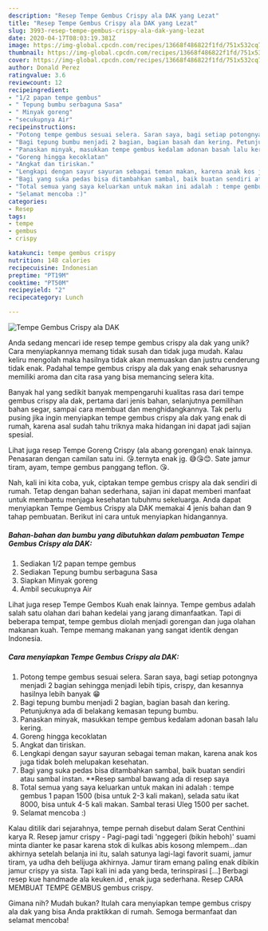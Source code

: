 ```yaml
---
description: "Resep Tempe Gembus Crispy ala DAK yang Lezat"
title: "Resep Tempe Gembus Crispy ala DAK yang Lezat"
slug: 3993-resep-tempe-gembus-crispy-ala-dak-yang-lezat
date: 2020-04-17T08:03:19.381Z
image: https://img-global.cpcdn.com/recipes/13668f486822f1fd/751x532cq70/tempe-gembus-crispy-ala-dak-foto-resep-utama.jpg
thumbnail: https://img-global.cpcdn.com/recipes/13668f486822f1fd/751x532cq70/tempe-gembus-crispy-ala-dak-foto-resep-utama.jpg
cover: https://img-global.cpcdn.com/recipes/13668f486822f1fd/751x532cq70/tempe-gembus-crispy-ala-dak-foto-resep-utama.jpg
author: Donald Perez
ratingvalue: 3.6
reviewcount: 12
recipeingredient:
- "1/2 papan tempe gembus"
- " Tepung bumbu serbaguna Sasa"
- " Minyak goreng"
- "secukupnya Air"
recipeinstructions:
- "Potong tempe gembus sesuai selera. Saran saya, bagi setiap potongnya menjadi 2 bagian sehingga menjadi lebih tipis, crispy, dan kesannya hasilnya lebih banyak 😁"
- "Bagi tepung bumbu menjadi 2 bagian, bagian basah dan kering. Petunjuknya ada di belakang kemasan tepung bumbu."
- "Panaskan minyak, masukkan tempe gembus kedalam adonan basah lalu kering."
- "Goreng hingga kecoklatan"
- "Angkat dan tiriskan."
- "Lengkapi dengan sayur sayuran sebagai teman makan, karena anak kos juga tidak boleh melupakan kesehatan."
- "Bagi yang suka pedas bisa ditambahkan sambal, baik buatan sendiri atau sambal instan. **Resep sambal bawang ada di resep saya"
- "Total semua yang saya keluarkan untuk makan ini adalah : tempe gembus 1 papan 1500 (bisa untuk 2-3 kali makan), selada satu ikat 8000, bisa untuk 4-5 kali makan. Sambal terasi Uleg 1500 per sachet."
- "Selamat mencoba :)"
categories:
- Resep
tags:
- tempe
- gembus
- crispy

katakunci: tempe gembus crispy 
nutrition: 148 calories
recipecuisine: Indonesian
preptime: "PT19M"
cooktime: "PT50M"
recipeyield: "2"
recipecategory: Lunch

---
```



![Tempe Gembus Crispy ala DAK](https://img-global.cpcdn.com/recipes/13668f486822f1fd/751x532cq70/tempe-gembus-crispy-ala-dak-foto-resep-utama.jpg)

Anda sedang mencari ide resep tempe gembus crispy ala dak yang unik? Cara menyiapkannya memang tidak susah dan tidak juga mudah. Kalau keliru mengolah maka hasilnya tidak akan memuaskan dan justru cenderung tidak enak. Padahal tempe gembus crispy ala dak yang enak seharusnya memiliki aroma dan cita rasa yang bisa memancing selera kita.

Banyak hal yang sedikit banyak mempengaruhi kualitas rasa dari tempe gembus crispy ala dak, pertama dari jenis bahan, selanjutnya pemilihan bahan segar, sampai cara membuat dan menghidangkannya. Tak perlu pusing jika ingin menyiapkan tempe gembus crispy ala dak yang enak di rumah, karena asal sudah tahu triknya maka hidangan ini dapat jadi sajian spesial.

Lihat juga resep Tempe Goreng Crispy (ala abang gorengan) enak lainnya. Penasaran dengan camilan satu ini. 😘.ternyta enak jg. 😅😘😊. Sate jamur tiram, ayam, tempe gembus panggang teflon. 😘.


Nah, kali ini kita coba, yuk, ciptakan tempe gembus crispy ala dak sendiri di rumah. Tetap dengan bahan sederhana, sajian ini dapat memberi manfaat untuk membantu menjaga kesehatan tubuhmu sekeluarga. Anda dapat menyiapkan Tempe Gembus Crispy ala DAK memakai 4 jenis bahan dan 9 tahap pembuatan. Berikut ini cara untuk menyiapkan hidangannya.

<!--inarticleads1-->

##### Bahan-bahan dan bumbu yang dibutuhkan dalam pembuatan Tempe Gembus Crispy ala DAK:

1. Sediakan 1/2 papan tempe gembus
1. Sediakan  Tepung bumbu serbaguna Sasa
1. Siapkan  Minyak goreng
1. Ambil secukupnya Air


Lihat juga resep Tempe Gembos Kuah enak lainnya. Tempe gembus adalah salah satu olahan dari bahan kedelai yang jarang dimanfaatkan. Tapi di beberapa tempat, tempe gembus diolah menjadi gorengan dan juga olahan makanan kuah. Tempe memang makanan yang sangat identik dengan Indonesia. 

<!--inarticleads2-->

##### Cara menyiapkan Tempe Gembus Crispy ala DAK:

1. Potong tempe gembus sesuai selera. Saran saya, bagi setiap potongnya menjadi 2 bagian sehingga menjadi lebih tipis, crispy, dan kesannya hasilnya lebih banyak 😁
1. Bagi tepung bumbu menjadi 2 bagian, bagian basah dan kering. Petunjuknya ada di belakang kemasan tepung bumbu.
1. Panaskan minyak, masukkan tempe gembus kedalam adonan basah lalu kering.
1. Goreng hingga kecoklatan
1. Angkat dan tiriskan.
1. Lengkapi dengan sayur sayuran sebagai teman makan, karena anak kos juga tidak boleh melupakan kesehatan.
1. Bagi yang suka pedas bisa ditambahkan sambal, baik buatan sendiri atau sambal instan. **Resep sambal bawang ada di resep saya
1. Total semua yang saya keluarkan untuk makan ini adalah : tempe gembus 1 papan 1500 (bisa untuk 2-3 kali makan), selada satu ikat 8000, bisa untuk 4-5 kali makan. Sambal terasi Uleg 1500 per sachet.
1. Selamat mencoba :)


Kalau ditilik dari sejarahnya, tempe pernah disebut dalam Serat Centhini karya R. Resep jamur crispy - Pagi-pagi tadi &#39;nggegeri (bikin heboh)&#39; suami minta dianter ke pasar karena stok di kulkas abis kosong mlempem…dan akhirnya setelah belanja ini itu, salah satunya lagi-lagi favorit suami, jamur tiram, ya udha deh belijuga akhirnya. Jamur tiram emang paling enak dibikin jamur crispy ya sista. Tapi kali ini ada yang beda, terinspirasi […] Berbagi resep kue handmade ala keuken.id , enak juga sederhana. Resep CARA MEMBUAT TEMPE GEMBUS gembus crispy. 

Gimana nih? Mudah bukan? Itulah cara menyiapkan tempe gembus crispy ala dak yang bisa Anda praktikkan di rumah. Semoga bermanfaat dan selamat mencoba!
